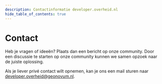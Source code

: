 ```yaml
---
description: Contactinformatie developer.overheid.nl
hide_table_of_contents: true
---
```


# Contact
Heb je vragen of ideeën? Plaats dan een bericht op onze community. Door een discussie te starten op onze community kunnen we samen opzoek naar de juiste oplossing.

Als je liever privé contact wilt opnemen, kan je ons een mail sturen naar developer.overheid@geonovum.nl.